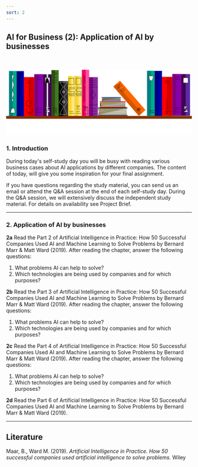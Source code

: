 ```yaml
---
sort: 2
---
```


## __AI for Business (2): Application of AI by businesses__
\
\
<img src="./images/books_banner.png" alt="Books banner" width="600">

### 1. Introduction
During today's self-study day you will be busy with reading various business cases about AI applications by different companies. The content of today, will give you some inspiration for your final assignment.

If you have questions regarding the study material, you can send us an email or attend the Q&A session at the end of each self-study day. During the Q&A session, we will extensively discuss the independent study material. For details on availability see Project Brief.
***

### 2. Application of AI by businesses

__2a__ Read the Part 2 of Artificial Intelligence in Practice: How 50 Successful Companies Used AI and Machine Learning to Solve Problems by Bernard Marr & Matt Ward (2019). After reading the chapter, answer the following questions:
1.  What problems AI can help to solve?
2.  Which technologies are being used by companies and for which purposes?

__2b__ Read the Part 3 of Artificial Intelligence in Practice: How 50 Successful Companies Used AI and Machine Learning to Solve Problems by Bernard Marr & Matt Ward (2019). After reading the chapter, answer the following questions:
1.  What problems AI can help to solve?
2.  Which technologies are being used by companies and for which purposes?

__2c__ Read the Part 4 of Artificial Intelligence in Practice: How 50 Successful Companies Used AI and Machine Learning to Solve Problems by Bernard Marr & Matt Ward (2019). After reading the chapter, answer the following questions:
1.  What problems AI can help to solve?
2.  Which technologies are being used by companies and for which purposes?

__2d__ Read the Part 6 of Artificial Intelligence in Practice: How 50 Successful Companies Used AI and Machine Learning to Solve Problems by Bernard Marr & Matt Ward (2019).

***

## __Literature__
Maar, B., Ward M. (2019). *Artificial Intelligence in Practice. How 50 successful companies used artificial intelligence to solve problems.* Wiley
